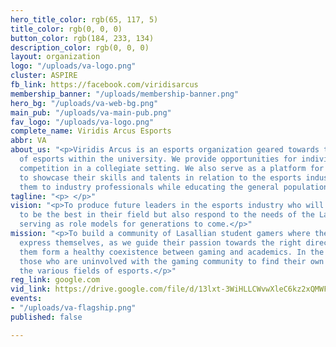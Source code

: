 ```yaml
---
hero_title_color: rgb(65, 117, 5)
title_color: rgb(0, 0, 0)
button_color: rgb(184, 233, 134)
description_color: rgb(0, 0, 0)
layout: organization
logo: "/uploads/va-logo.png"
cluster: ASPIRE
fb_link: https://facebook.com/viridisarcus
membership_banner: "/uploads/membership-banner.png"
hero_bg: "/uploads/va-web-bg.png"
main_pub: "/uploads/va-main-pub.png"
fav_logo: "/uploads/va-logo.png"
complete_name: Viridis Arcus Esports
abbr: VA
about_us: "<p>Viridis Arcus is an esports organization geared towards the development
  of esports within the university. We provide opportunities for individuals who seek
  competition in a collegiate setting. We also serve as a platform for individuals
  to showcase their skills and talents in relation to the esports industry by exposing
  them to industry professionals while educating the general population about esports.</p>"
tagline: "<p> </p>"
vision: "<p>To produce future leaders in the esports industry who will not only strive
  to be the best in their field but also respond to the needs of the Lasallian community,
  serving as role models for generations to come.</p>"
mission: "<p>To build a community of Lasallian student gamers where they can freely
  express themselves, as we guide their passion towards the right direction and help
  them form a healthy coexistence between gaming and academics. In the process, inspire
  those who are uninvolved with the gaming community to find their own meaning in
  the various fields of esports.</p>"
reg_link: google.com
vid_link: https://drive.google.com/file/d/13lxt-3WiHLLCWvwXleC6kz2xQMWFEUaH/preview
events:
- "/uploads/va-flagship.png"
published: false

---
```

